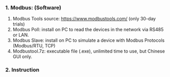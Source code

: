 ### 1. Modbus: (Software)
1. Modbus Tools source: https://www.modbustools.com/ (only 30-day trials)
2. Modbus Poll: install on PC to read the devices in the network via RS485 or LAN. 
3. Modbus Slave: install on PC to simulate a device with Modbus Protocols (Modbus/RTU, TCP)
4. Modbustool.7z: executable file (.exe), unlimited time to use, but Chinese GUI only.
### 2. Instruction 
